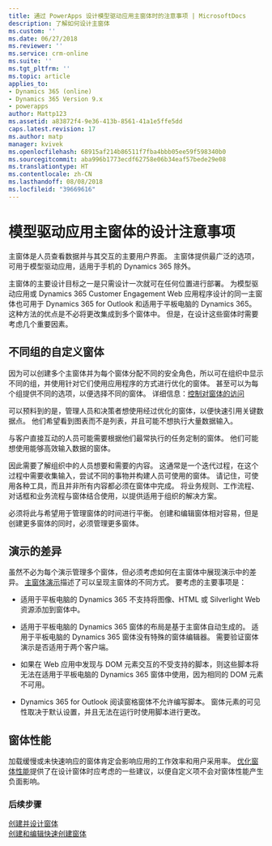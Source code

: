 ```yaml
---
title: 通过 PowerApps 设计模型驱动应用主窗体时的注意事项 | MicrosoftDocs
description: 了解如何设计主窗体
ms.custom: ''
ms.date: 06/27/2018
ms.reviewer: ''
ms.service: crm-online
ms.suite: ''
ms.tgt_pltfrm: ''
ms.topic: article
applies_to:
- Dynamics 365 (online)
- Dynamics 365 Version 9.x
- powerapps
author: Mattp123
ms.assetid: a83872f4-9e36-413b-8561-41a1e5ffe5dd
caps.latest.revision: 17
ms.author: matp
manager: kvivek
ms.openlocfilehash: 68915af214b86511f7fba4bbb05ee59f598340b0
ms.sourcegitcommit: aba996b1773ecdf62758e06b34eaf57bede29e08
ms.translationtype: HT
ms.contentlocale: zh-CN
ms.lasthandoff: 08/08/2018
ms.locfileid: "39669616"
---
```

# <a name="design-considerations-for-model-driven-app-main-forms"></a>模型驱动应用主窗体的设计注意事项

主窗体是人员查看数据并与其交互的主要用户界面。 主窗体提供最广泛的选项，可用于模型驱动应用，适用于手机的 Dynamics 365 除外。  
  
 主窗体的主要设计目标之一是只需设计一次就可在任何位置进行部署。 为模型驱动应用或 Dynamics 365 Customer Engagement Web 应用程序设计的同一主窗体也可用于 Dynamics 365 for Outlook 和适用于平板电脑的 Dynamics 365。 这种方法的优点是不必将更改集成到多个窗体中。 但是，在设计这些窗体时需要考虑几个重要因素。  
  
<a name="BKMK_CustomFormsForGroups"></a>   

## <a name="custom-forms-for-different-groups"></a>不同组的自定义窗体  
 因为可以创建多个主窗体并为每个窗体分配不同的安全角色，所以可在组织中显示不同的组，并使用针对它们使用应用程序的方式进行优化的窗体。 甚至可以为每个组提供不同的选项，以便选择不同的窗体。 详细信息：[控制对窗体的访问](control-access-forms.md)  
  
 可以预料到的是，管理人员和决策者想使用经过优化的窗体，以便快速引用关键数据点。 他们希望看到图表而不是列表，并且可能不想执行大量数据输入。  
  
 与客户直接互动的人员可能需要根据他们最常执行的任务定制的窗体。 他们可能想使用能够高效输入数据的窗体。  
  
 因此需要了解组织中的人员想要和需要的内容。 这通常是一个迭代过程，在这个过程中需要收集输入，尝试不同的事物并构建人员可使用的窗体。 请记住，可使用各种工具，而且并非所有内容都必须在窗体中完成。 将业务规则、工作流程、对话框和业务流程与窗体结合使用，以提供适用于组织的解决方案。  
  
 必须将此与希望用于管理窗体的时间进行平衡。 创建和编辑窗体相对容易，但是创建更多窗体的同时，必须管理更多窗体。  
  
<a name="BKMK_PresentationDifferences"></a>   
## <a name="presentation-differences"></a>演示的差异  
 虽然不必为每个演示管理多个窗体，但必须考虑如何在主窗体中展现演示中的差异。 [主窗体演示](main-form-presentations.md)描述了可以呈现主窗体的不同方式。 要考虑的主要事项是：  
  
- 适用于平板电脑的 Dynamics 365 不支持将图像、HTML 或 Silverlight Web 资源添加到窗体中。  
  
-   适用于平板电脑的 Dynamics 365 窗体的布局是基于主窗体自动生成的。 适用于平板电脑的 Dynamics 365 窗体没有特殊的窗体编辑器。 需要验证窗体演示是否适用于两个客户端。  
  
-   如果在 Web 应用中发现与 DOM 元素交互的不受支持的脚本，则这些脚本将无法在适用于平板电脑的 Dynamics 365 窗体中使用，因为相同的 DOM 元素不可用。  
  
- Dynamics 365 for Outlook 阅读窗格窗体不允许编写脚本。 窗体元素的可见性取决于默认设置，并且无法在运行时使用脚本进行更改。  
  
<a name="BKMK_FormPerformance"></a>   
## <a name="form-performance"></a>窗体性能  
 加载缓慢或未快速响应的窗体肯定会影响应用的工作效率和用户采用率。 [优化窗体性能](optimize-form-performance.md)提供了在设计窗体时应考虑的一些建议，以便自定义项不会对窗体性能产生负面影响。  
  
### <a name="next-steps"></a>后续步骤 
 [创建并设计窗体](create-design-forms.md)    
 [创建和编辑快速创建窗体](create-edit-quick-create-forms.md)   

 
